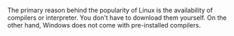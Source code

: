 The primary reason behind the popularity of Linux is the availability of compilers or interpreter. You don't have to download them yourself. On the other hand, Windows does not come with pre-installed compilers.